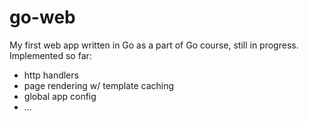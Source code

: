 # go-web
My first web app written in Go as a part of Go course, still in progress.
Implemented so far:
* http handlers
* page rendering w/ template caching
* global app config
* ...
